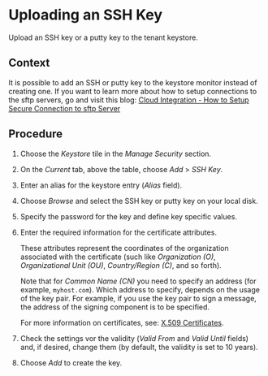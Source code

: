 <!-- loio8bf9ae4a12f145fd8d13e79849543439 -->

# Uploading an SSH Key

Upload an SSH key or a putty key to the tenant keystore.



## Context

It is possible to add an SSH or putty key to the keystore monitor instead of creating one. If you want to learn more about how to setup connections to the sftp servers, go and visit this blog: [Cloud Integration - How to Setup Secure Connection to sftp Server](https://blogs.sap.com/2017/08/03/cloud-integration-how-to-setup-secure-connection-to-sftp-server/)



## Procedure

1.  Choose the *Keystore* tile in the *Manage Security* section.

2.  On the *Current* tab, above the table, choose *Add* \> *SSH Key*.

3.  Enter an alias for the keystore entry \(*Alias* field\).

4.  Choose *Browse* and select the SSH key or putty key on your local disk.

5.  Specify the password for the key and define key specific values.

6.  Enter the required information for the certificate attributes.

    These attributes represent the coordinates of the organization associated with the certificate \(such like *Organization \(O\)*, *Organizational Unit \(OU\)*, *Country/Region \(C\)*, and so forth\).

    Note that for *Common Name \(CN\)* you need to specify an address \(for example, `myhost.com`\). Which address to specify, depends on the usage of the key pair. For example, if you use the key pair to sign a message, the address of the signing component is to be specified.

    For more information on certificates, see: [X.509 Certificates](../ConnectionSetup/x-509-certificates-8d38a83.md).

7.  Check the settings vor the validity \(*Valid From* and *Valid Until* fields\) and, if desired, change them \(by default, the validity is set to 10 years\).

8.  Choose *Add* to create the key.


